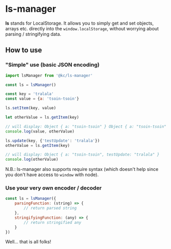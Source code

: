 ls-manager
==========

**ls** stands for LocalStorage. It allows you to simply get and set objects, arrays etc. directly into the
```window.localStorage```, without worrying about parsing / stringifying data.

## How to use

### "Simple" use (basic JSON encoding)
```js
import lsManager from '@kc/ls-manager'

const ls = lsManager()

const key = 'tralala'
const value = {a: 'tsoin-tsoin'}

ls.setItem(key, value)

let otherValue = ls.getItem(key)

// will display: Object { a: "tsoin-tsoin" } Object { a: "tsoin-tsoin" }
console.log(value, otherValue)

ls.update(key, {'testUpdate': 'tralala'})
otherValue = ls.getItem(key)

// will display: Object { a: "tsoin-tsoin", testUpdate: "tralala" }
console.log(otherValue)
```

N.B.: ls-manager also supports require syntax (which doesn't help since you don't have access to `window`
with node).

### Use your very own encoder / decoder
```js
const ls = lsManager({
    parsingFunction: (string) => {
        // return parsed string
    },
    stringifyingFunction: (any) => {
        // return stringified any
    }
})
```

Well... that is all folks! 